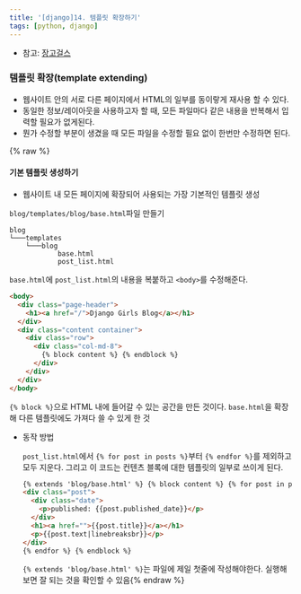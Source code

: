 ```yaml
---
title: '[django]14. 템플릿 확장하기'
tags: [python, django]
---
```


- 참고: [장고걸스](https://tutorial.djangogirls.org/ko/template_extending/)

### 템플릿 확장(template extending)

- 웹사이트 안의 서로 다른 페이지에서 HTML의 일부를 동이랗게 재사용 할 수 있다.
- 동일한 정보/레이아웃을 사용하고자 할 때, 모든 파일마다 같은 내용을 반복해서 입력할 필요가 없게된다.
- 뭔가 수정할 부분이 생겼을 때 모든 파일을 수정할 필요 없이 한번만 수정하면 된다.

{% raw %}

#### 기본 템플릿 생성하기

- 웹사이트 내 모든 페이지에 확장되어 사용되는 가장 기본적인 템플릿 생성

`blog/templates/blog/base.html`파일 만들기

```
blog
└───templates
    └───blog
            base.html
            post_list.html
```

`base.html`에 `post_list.html`의 내용을 복붙하고 `<body>`를 수정해준다.

```html
<body>
  <div class="page-header">
    <h1><a href="/">Django Girls Blog</a></h1>
  </div>
  <div class="content container">
    <div class="row">
      <div class="col-md-8">
        {% block content %} {% endblock %}
      </div>
    </div>
  </div>
</body>
```

`{% block %}`으로 HTML 내에 들어갈 수 있는 공간을 만든 것이다. `base.html`을 확장해 다른 템플릿에도 가져다 쓸 수 있게 한 것

- 동작 방법

  `post_list.html`에서 `{% for post in posts %}`부터 `{% endfor %}`를 제외하고 모두 지운다. 그리고 이 코드는 컨텐츠 블록에 대한 템플릿의 일부로 쓰이게 된다.

  ```html
  {% extends 'blog/base.html' %} {% block content %} {% for post in posts %}
  <div class="post">
    <div class="date">
      <p>published: {{post.published_date}}</p>
    </div>
    <h1><a href="">{{post.title}}</a></h1>
    <p>{{post.text|linebreaksbr}}</p>
  </div>
  {% endfor %} {% endblock %}
  ```

  `{% extends 'blog/base.html' %}`는 파일에 제일 첫줄에 작성해야한다. 실행해보면 잘 되는 것을 확인할 수 있음{% endraw %}
